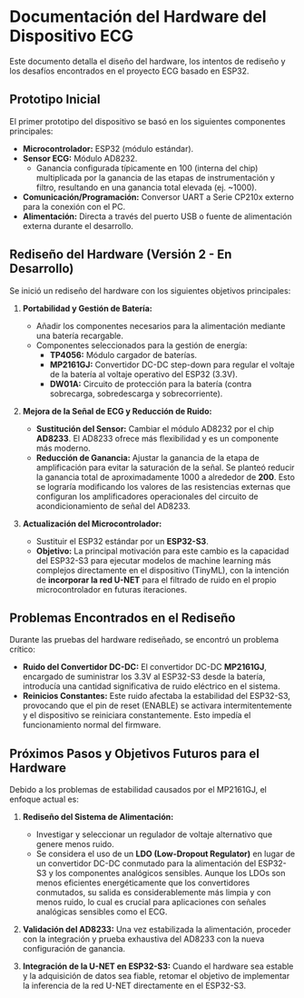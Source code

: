 # Documentación del Hardware del Dispositivo ECG

Este documento detalla el diseño del hardware, los intentos de rediseño y los desafíos encontrados en el proyecto ECG basado en ESP32.

## Prototipo Inicial

El primer prototipo del dispositivo se basó en los siguientes componentes principales:

* **Microcontrolador:** ESP32 (módulo estándar).
* **Sensor ECG:** Módulo AD8232.
    * Ganancia configurada típicamente en 100 (interna del chip) multiplicada por la ganancia de las etapas de instrumentación y filtro, resultando en una ganancia total elevada (ej. ~1000).
* **Comunicación/Programación:** Conversor UART a Serie CP210x externo para la conexión con el PC.
* **Alimentación:** Directa a través del puerto USB o fuente de alimentación externa durante el desarrollo.

## Rediseño del Hardware (Versión 2 - En Desarrollo)

Se inició un rediseño del hardware con los siguientes objetivos principales:

1.  **Portabilidad y Gestión de Batería:**
    * Añadir los componentes necesarios para la alimentación mediante una batería recargable.
    * Componentes seleccionados para la gestión de energía:
        * **TP4056:** Módulo cargador de baterías.
        * **MP2161GJ:** Convertidor DC-DC step-down para regular el voltaje de la batería al voltaje operativo del ESP32 (3.3V).
        * **DW01A:** Circuito de protección para la batería (contra sobrecarga, sobredescarga y sobrecorriente).

2.  **Mejora de la Señal de ECG y Reducción de Ruido:**
    * **Sustitución del Sensor:** Cambiar el módulo AD8232 por el chip **AD8233**. El AD8233 ofrece más flexibilidad y es un componente más moderno.
    * **Reducción de Ganancia:** Ajustar la ganancia de la etapa de amplificación para evitar la saturación de la señal. Se planteó reducir la ganancia total de aproximadamente 1000 a alrededor de **200**. Esto se lograría modificando los valores de las resistencias externas que configuran los amplificadores operacionales del circuito de acondicionamiento de señal del AD8233.

3.  **Actualización del Microcontrolador:**
    * Sustituir el ESP32 estándar por un **ESP32-S3**.
    * **Objetivo:** La principal motivación para este cambio es la capacidad del ESP32-S3 para ejecutar modelos de machine learning más complejos directamente en el dispositivo (TinyML), con la intención de **incorporar la red U-NET** para el filtrado de ruido en el propio microcontrolador en futuras iteraciones.

## Problemas Encontrados en el Rediseño

Durante las pruebas del hardware rediseñado, se encontró un problema crítico:

* **Ruido del Convertidor DC-DC:** El convertidor DC-DC **MP2161GJ**, encargado de suministrar los 3.3V al ESP32-S3 desde la batería, introducía una cantidad significativa de ruido eléctrico en el sistema.
* **Reinicios Constantes:** Este ruido afectaba la estabilidad del ESP32-S3, provocando que el pin de reset (ENABLE) se activara intermitentemente y el dispositivo se reiniciara constantemente. Esto impedía el funcionamiento normal del firmware.

## Próximos Pasos y Objetivos Futuros para el Hardware

Debido a los problemas de estabilidad causados por el MP2161GJ, el enfoque actual es:

1.  **Rediseño del Sistema de Alimentación:**
    * Investigar y seleccionar un regulador de voltaje alternativo que genere menos ruido.
    * Se considera el uso de un **LDO (Low-Dropout Regulator)** en lugar de un convertidor DC-DC conmutado para la alimentación del ESP32-S3 y los componentes analógicos sensibles. Aunque los LDOs son menos eficientes energéticamente que los convertidores conmutados, su salida es considerablemente más limpia y con menos ruido, lo cual es crucial para aplicaciones con señales analógicas sensibles como el ECG.


2.  **Validación del AD8233:** Una vez estabilizada la alimentación, proceder con la integración y prueba exhaustiva del AD8233 con la nueva configuración de ganancia.

3.  **Integración de la U-NET en ESP32-S3:** Cuando el hardware sea estable y la adquisición de datos sea fiable, retomar el objetivo de implementar la inferencia de la red U-NET directamente en el ESP32-S3.